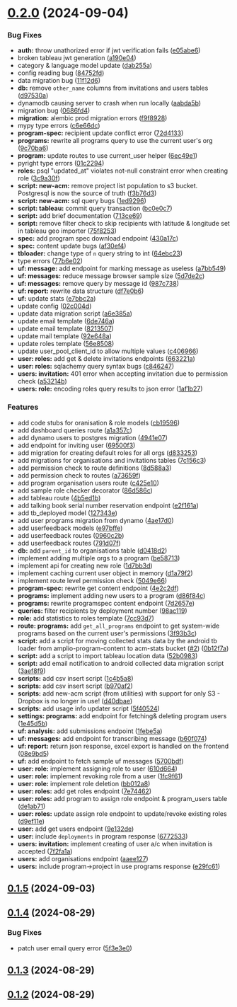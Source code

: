 # [0.2.0](https://github.com/LiteracyBridge/amplio-backend/compare/v0.1.5...v0.2.0) (2024-09-04)


### Bug Fixes

* **auth:** throw unathorized error if jwt verification fails ([e05abe6](https://github.com/LiteracyBridge/amplio-backend/commit/e05abe691b881345791b95df1908d583cd01ab8e))
* broken tableau jwt generation ([a190e04](https://github.com/LiteracyBridge/amplio-backend/commit/a190e04870d47c71347b2e0c8860eadbbfd24dba))
* category & language model update ([dab255a](https://github.com/LiteracyBridge/amplio-backend/commit/dab255ac5340dcb8a1294a0b17e3d38140969ba8))
* config reading bug ([84752fd](https://github.com/LiteracyBridge/amplio-backend/commit/84752fd0f1d05ff6cafe32f53f674616b8bbe856))
* data migration bug ([11f12d6](https://github.com/LiteracyBridge/amplio-backend/commit/11f12d6b52446643adbd675aa23fb245ca2b5ad6))
* **db:** remove `other_name` columns from invitations and users tables ([d97530a](https://github.com/LiteracyBridge/amplio-backend/commit/d97530ad3f4f172c08a53fdfb816a3929b2c2e79))
* dynamodb causing server to crash when run locally ([aabda5b](https://github.com/LiteracyBridge/amplio-backend/commit/aabda5be74c2b3d31617d90fc76a2ded8495be6d))
* migration bug ([0686fd4](https://github.com/LiteracyBridge/amplio-backend/commit/0686fd4529be2bfa53dc0e1647b675cbd9b7c7f2))
* **migration:** alembic prod migration errors ([f9f8928](https://github.com/LiteracyBridge/amplio-backend/commit/f9f89286a363d7c8531568f5f7b9ba7f14162e34))
* mypy type errors ([c6e66dc](https://github.com/LiteracyBridge/amplio-backend/commit/c6e66dcc5c19163f817e3d4496a1c98b32f960bc))
* **program-spec:** recipient update conflict error ([72d4133](https://github.com/LiteracyBridge/amplio-backend/commit/72d4133f49dc95d2a5b496bc7665a7ff9c279723))
* **programs:** rewrite all programs query to use the current user's org ([9c70ba6](https://github.com/LiteracyBridge/amplio-backend/commit/9c70ba6f22ecafbf2b3666b18cb27d5d4a2d0af7))
* **program:** update routes to use current_user helper ([6ec49e1](https://github.com/LiteracyBridge/amplio-backend/commit/6ec49e1956290c5e026608cd064bb5d63cb098a9))
* pyright type errors ([01c2294](https://github.com/LiteracyBridge/amplio-backend/commit/01c2294bef4818d40505c0a4aef06262be6436e0))
* **roles:** psql "updated_at" violates not-null constraint error when creating role ([3c9a30f](https://github.com/LiteracyBridge/amplio-backend/commit/3c9a30f70850128590fcc119307168c42b08109c))
* **script: new-acm:** remove project list population to s3 bucket. Postgresql is now the source of truth ([f3b76d3](https://github.com/LiteracyBridge/amplio-backend/commit/f3b76d377829abcb50b10579bdf8c2de1b43e9ed))
* **script: new-acm:** sql query bugs ([1ed9296](https://github.com/LiteracyBridge/amplio-backend/commit/1ed9296653638fbc4241ff69ea509873a3f0ad7e))
* **script: tableau:** commit query transaction ([bc0e0c7](https://github.com/LiteracyBridge/amplio-backend/commit/bc0e0c720920932fdf70ce1c6b58d0a6d7860a57))
* **script:** add brief documentation ([713ce69](https://github.com/LiteracyBridge/amplio-backend/commit/713ce69eaa9317111b163be9e3cbbb7205ea3068))
* **script:** remove filter check to skip recipients with latitude & longitude set in tableau geo importer ([75f8253](https://github.com/LiteracyBridge/amplio-backend/commit/75f8253b87605da9dac626b3f14887b3e99ab12f))
* **spec:** add program spec download endpoint ([430a17c](https://github.com/LiteracyBridge/amplio-backend/commit/430a17c867559acebc2dbc58cacee88de9989101))
* **spec:** content update bugs ([af30ef4](https://github.com/LiteracyBridge/amplio-backend/commit/af30ef4f3a00fdc60344c9094c9fd29d4a721b42))
* **tbloader:** change type of `n` query string to int ([64ebc23](https://github.com/LiteracyBridge/amplio-backend/commit/64ebc239191f1191c0f6b66b6e5c651a6bfce505))
* type errors ([77b6e02](https://github.com/LiteracyBridge/amplio-backend/commit/77b6e02481e1660208703e94a0582edf1aa30fd7))
* **uf: message:** add endpoint for marking message as useless ([a7bb549](https://github.com/LiteracyBridge/amplio-backend/commit/a7bb549fa71b247d5639b20aa97b012f001a3ed8))
* **uf: messages:** reduce message browser sample size ([5d7de2c](https://github.com/LiteracyBridge/amplio-backend/commit/5d7de2c01fa93abbfd407edb18f1da82c6fab595))
* **uf: messages:** remove query by message id ([987c738](https://github.com/LiteracyBridge/amplio-backend/commit/987c738e9ad041dcb01fad1239bdc1f5b86aa3b5))
* **uf: report:** rewrite data structure ([df7e0b6](https://github.com/LiteracyBridge/amplio-backend/commit/df7e0b695dd3f6c15fe9016178ba2c27cbf0dd44))
* **uf:** update stats ([e7bbc2a](https://github.com/LiteracyBridge/amplio-backend/commit/e7bbc2a698e944a750ca7dd7965a4e087d7cc3c7))
* update config ([02c004d](https://github.com/LiteracyBridge/amplio-backend/commit/02c004d1232296822a05fcdf4aa01a4e8912bf83))
* update data migration script ([a6e385a](https://github.com/LiteracyBridge/amplio-backend/commit/a6e385a0a020e91f167468633b7c6bcd82fb8d49))
* update email template ([6de746a](https://github.com/LiteracyBridge/amplio-backend/commit/6de746abe9a4695316898e539dfcaa77c7cba564))
* update email template ([8213507](https://github.com/LiteracyBridge/amplio-backend/commit/82135075c4847d8daa3379e3a7edcf4a9b82f7a6))
* update mail template ([92e648a](https://github.com/LiteracyBridge/amplio-backend/commit/92e648af9dba60c5d5e10dbf05d47bfe78c420fc))
* update roles template ([56e8508](https://github.com/LiteracyBridge/amplio-backend/commit/56e850802930642225958e4dd125d04d549d135e))
* update user_pool_client_id to allow multiple values ([c406966](https://github.com/LiteracyBridge/amplio-backend/commit/c4069667177c5762ebbc29204a871e13e51a42f5))
* **user: roles:** add get & delete invitations endpoints ([663221a](https://github.com/LiteracyBridge/amplio-backend/commit/663221a2a1a2dc63f2adfce7133013fc09cb9a72))
* **user: roles:** sqlachemy query syntax bugs ([c846247](https://github.com/LiteracyBridge/amplio-backend/commit/c8462476c6caa0139919067e71b0cede88b82829))
* **users: invitation:** 401 error when accepting invitation due to permission check ([a53214b](https://github.com/LiteracyBridge/amplio-backend/commit/a53214b91664559c115b2faa6598d1e89c8f5f09))
* **users: role:** encoding roles query results to json error ([1af1b27](https://github.com/LiteracyBridge/amplio-backend/commit/1af1b273efc648503327cd86c93f117609ef39ae))


### Features

* add code stubs for oranisation & role models ([cb19596](https://github.com/LiteracyBridge/amplio-backend/commit/cb19596a8a08ce18eadf654167f2a9308b0daba5))
* add dashboard queries route ([a1a357c](https://github.com/LiteracyBridge/amplio-backend/commit/a1a357c96dde1c6cf6642a4f5c09a98d3b06467c))
* add dynamo users to postgres migration ([4941e07](https://github.com/LiteracyBridge/amplio-backend/commit/4941e07256d57e7ba3e48b618b928fc59988e1ca))
* add endpoint for inviting user ([69500f3](https://github.com/LiteracyBridge/amplio-backend/commit/69500f37da53f05db60e9f719cfa9aac24e92750))
* add migration for creating default roles for all orgs ([d833253](https://github.com/LiteracyBridge/amplio-backend/commit/d8332536ad03d7a85b29a8187ba0c610e4ef41fd))
* add migrations for organisations and invitations tables ([7c156c3](https://github.com/LiteracyBridge/amplio-backend/commit/7c156c3633ed5f0783dd5751f7202b8d06ebde07))
* add permission check to route definitions ([8d588a3](https://github.com/LiteracyBridge/amplio-backend/commit/8d588a30f1ba0c5f75231e1f12441d1fb29b408e))
* add permission check to routes ([a73659f](https://github.com/LiteracyBridge/amplio-backend/commit/a73659f5c4e3692589c98f7191f016bf2a765e3a))
* add program organisation users route ([c425e10](https://github.com/LiteracyBridge/amplio-backend/commit/c425e103b9c3ba9b8cde910830dd79a493305b5d))
* add sample role checker decorator ([86d586c](https://github.com/LiteracyBridge/amplio-backend/commit/86d586c1705b9e2e73155f5b6c21e860a58967f4))
* add tableau route ([4b5ed1b](https://github.com/LiteracyBridge/amplio-backend/commit/4b5ed1b83469be0107458f71faa1fd488124e97d))
* add talking book serial number reservation endpoint ([e2f161a](https://github.com/LiteracyBridge/amplio-backend/commit/e2f161a567db74bbfe8df621a8e077e34269b5a9))
* add tb_deployed model ([127343e](https://github.com/LiteracyBridge/amplio-backend/commit/127343e2fdd590183415560aa7c3cb7b2d845dc0))
* add user programs migration from dynamo ([4ae17d0](https://github.com/LiteracyBridge/amplio-backend/commit/4ae17d02f86bbc4e8075712b280c5aee21aa3f5c))
* add userfeedback models ([e97bffe](https://github.com/LiteracyBridge/amplio-backend/commit/e97bffef96e00e69de1dae0454d5dc49a0979369))
* add userfeedback routes ([0960c2b](https://github.com/LiteracyBridge/amplio-backend/commit/0960c2b4bc52deede66f968e1943aee341b17409))
* add userfeedback routes ([791d07f](https://github.com/LiteracyBridge/amplio-backend/commit/791d07f535090e016813664165efa98de15fb9ac))
* **db:** add `parent_id` to organisations table ([d0418d2](https://github.com/LiteracyBridge/amplio-backend/commit/d0418d2cb611a83384ea7805f1a673d0ba4780ee))
* implement adding multiple orgs to a program ([be58713](https://github.com/LiteracyBridge/amplio-backend/commit/be587134f4f036ae02683c55ca27a6ad68529a15))
* implement api for creating new role ([1d7bb3d](https://github.com/LiteracyBridge/amplio-backend/commit/1d7bb3ddc3ca854420a92ca27e1aecdf177b7033))
* implement caching current user object in memory ([d1a79f2](https://github.com/LiteracyBridge/amplio-backend/commit/d1a79f24d207bcf9a55fc5a1ee5731a411a4436e))
* implement route level permission check ([5049e66](https://github.com/LiteracyBridge/amplio-backend/commit/5049e6610138dc862789205ee2f8d12fe5ffa21b))
* **program-spec:** rewrite get content endpoint ([4e2c2df](https://github.com/LiteracyBridge/amplio-backend/commit/4e2c2df2485a156b329aa70d0953b8f21a03e149))
* **programs:** implement adding new users to a program ([d86f84c](https://github.com/LiteracyBridge/amplio-backend/commit/d86f84c299b4f46c6b1d5becb33c4a2937efe9c4))
* **programs:** rewrite programspec content endpoint ([7d2657e](https://github.com/LiteracyBridge/amplio-backend/commit/7d2657ed09e37adbdcdbf2e4fba4e391a2b7399e))
* **queries:** filter recipients by deployment number ([98ac119](https://github.com/LiteracyBridge/amplio-backend/commit/98ac11961d99a703c1590ed9fdf9e84b1743c741))
* **role:** add statistics to roles template ([7cc93d7](https://github.com/LiteracyBridge/amplio-backend/commit/7cc93d7922f116ad0c1c44c191243cded82871b4))
* **route: programs:** add `get_all_programs` endpoint to get system-wide programs based on the current user's permissions ([3f93b3c](https://github.com/LiteracyBridge/amplio-backend/commit/3f93b3cd8a14725f52223a245af9ffdeddee7aa1))
* **script:** add a script for moving collected stats data by the android tb loader from amplio-program-content to acm-stats bucket ([#2](https://github.com/LiteracyBridge/amplio-backend/issues/2)) ([0b12f7a](https://github.com/LiteracyBridge/amplio-backend/commit/0b12f7a220f2c5f17a71d801b758a42140422edf))
* **script:** add a script to import tableau location data ([52b0983](https://github.com/LiteracyBridge/amplio-backend/commit/52b09833f3f22dde171699bb5fd85b09e5ef7e19))
* **script:** add email notification to android collected data migration script ([3aef8f9](https://github.com/LiteracyBridge/amplio-backend/commit/3aef8f9fe54a72b4cdc700426d15b2a765864fc9))
* **scripts:** add csv insert script ([1c4b5a8](https://github.com/LiteracyBridge/amplio-backend/commit/1c4b5a826912b024b292b1c3f3fad056db76cb08))
* **scripts:** add csv insert script ([b970af2](https://github.com/LiteracyBridge/amplio-backend/commit/b970af20f5ef53107db45488aea8cf0f677630e1))
* **scripts:** add new-acm script (from utilities) with support for only S3 - Dropbox is no longer in use! ([d40dbae](https://github.com/LiteracyBridge/amplio-backend/commit/d40dbae3d5038dee3bfe9b42680119f4b724ff46))
* **scripts:** add usage info updater script ([5f40524](https://github.com/LiteracyBridge/amplio-backend/commit/5f40524ae00ea569e514c1a36dcb14b5aa540f8b))
* **settings: programs:** add endpoint for fetching& deleting program users ([1e45d5b](https://github.com/LiteracyBridge/amplio-backend/commit/1e45d5b0eef593fd70d23d594d5d1d8745cf6771))
* **uf: analysis:** add submissions endpoint ([1febe5a](https://github.com/LiteracyBridge/amplio-backend/commit/1febe5a6a40f52611dd69ea7c98223d2ef7d9356))
* **uf: messages:** add endpoint for transcribing message ([b60f074](https://github.com/LiteracyBridge/amplio-backend/commit/b60f074d0aa7e4d9132f4c083e1b9b4766861cc1))
* **uf: report:** return json response, excel export is handled on the frontend ([08e9bd5](https://github.com/LiteracyBridge/amplio-backend/commit/08e9bd5055030beccc90a8f8746cd0af380e7eac))
* **uf:** add endpoint to fetch sample uf messages ([5700bdf](https://github.com/LiteracyBridge/amplio-backend/commit/5700bdf4cf3ac83467d6f10ce19164751eb7b2da))
* **user: role:** implement assigning role to user ([610d664](https://github.com/LiteracyBridge/amplio-backend/commit/610d664e987bd6f1dccec4bb12a058a54978a94e))
* **user: role:** implement revoking role from a user ([1fc9f61](https://github.com/LiteracyBridge/amplio-backend/commit/1fc9f6124acf787e6f3d01061f9845c25bebbdad))
* **user: role:** implement role deletion ([bb012a8](https://github.com/LiteracyBridge/amplio-backend/commit/bb012a8b22fb8e9ca69e18440ad4095d3a95927d))
* **user: roles:** add get roles endpoint ([7e74462](https://github.com/LiteracyBridge/amplio-backend/commit/7e744620a5fae6533b8275e0895e062b13c2d92e))
* **user: roles:** add program to assign role endpoint & program_users table ([de1ab71](https://github.com/LiteracyBridge/amplio-backend/commit/de1ab7122db79772b549d5a85bdabc13ed124786))
* **user: roles:** update assign role endpoint to update/revoke existing roles ([d9ef11e](https://github.com/LiteracyBridge/amplio-backend/commit/d9ef11ecfab7981228a677e7f10a4367c8c36ea9))
* **user:** add get users endpoint ([9e132de](https://github.com/LiteracyBridge/amplio-backend/commit/9e132dec35fef10015b15980d4557618d302947f))
* **user:** include `deployments` in program response ([6772533](https://github.com/LiteracyBridge/amplio-backend/commit/6772533df94e762f39c29938df2df41110af811d))
* **users: invitation:** implement creating of user a/c when invitation is accepted ([7f2fa1a](https://github.com/LiteracyBridge/amplio-backend/commit/7f2fa1ab694d3db061bebe50f9d38ec41aa8c069))
* **users:** add organisations endpoint ([aaee127](https://github.com/LiteracyBridge/amplio-backend/commit/aaee127868903c5e33ab1bff775a0c4ec1c55b4a))
* **users:** include program->project in use programs response ([e29fc61](https://github.com/LiteracyBridge/amplio-backend/commit/e29fc61f6f6c2f981e4251ab3cf3d77f33ca7baa))



## [0.1.5](https://github.com/LiteracyBridge/amplio-backend/compare/v0.1.4...v0.1.5) (2024-09-03)



## [0.1.4](https://github.com/LiteracyBridge/amplio-backend/compare/v0.1.3...v0.1.4) (2024-08-29)


### Bug Fixes

* patch user email query error ([5f3e3e0](https://github.com/LiteracyBridge/amplio-backend/commit/5f3e3e009329f6598a6bf249411c8159d8240245))



## [0.1.3](https://github.com/LiteracyBridge/amplio-backend/compare/v0.1.2...v0.1.3) (2024-08-29)



## [0.1.2](https://github.com/LiteracyBridge/amplio-backend/compare/v0.1.1...v0.1.2) (2024-08-29)




